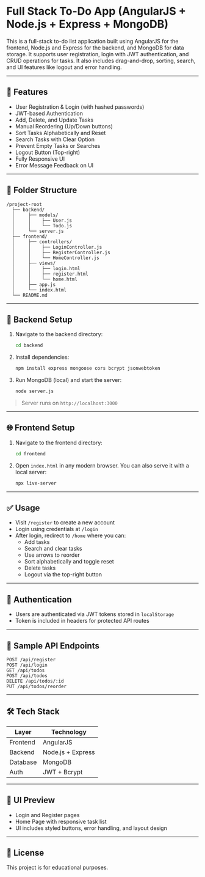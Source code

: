 # Full Stack To-Do App (AngularJS + Node.js + Express + MongoDB)

This is a full-stack to-do list application built using AngularJS for the frontend, Node.js and Express for the backend, and MongoDB for data storage. It supports user registration, login with JWT authentication, and CRUD operations for tasks. It also includes drag-and-drop, sorting, search, and UI features like logout and error handling.

---

## 🔧 Features

- User Registration & Login (with hashed passwords)
- JWT-based Authentication
- Add, Delete, and Update Tasks
- Manual Reordering (Up/Down buttons)
- Sort Tasks Alphabetically and Reset
- Search Tasks with Clear Option
- Prevent Empty Tasks or Searches
- Logout Button (Top-right)
- Fully Responsive UI
- Error Message Feedback on UI

---

## 📂 Folder Structure

```
/project-root
  ├── backend/
  │     ├── models/
  │     │    ├── User.js
  │     │    └── Todo.js
  │     └── server.js
  ├── frontend/
  │     ├── controllers/
  │     │    ├── LoginController.js
  │     │    ├── RegisterController.js
  │     │    └── HomeController.js
  │     ├── views/
  │     │    ├── login.html
  │     │    ├── register.html
  │     │    └── home.html
  │     ├── app.js
  │     └── index.html
  └── README.md
```

---

## 💾 Backend Setup

1. Navigate to the backend directory:
   ```bash
   cd backend
   ```

2. Install dependencies:
   ```bash
   npm install express mongoose cors bcrypt jsonwebtoken
   ```

3. Run MongoDB (local) and start the server:
   ```bash
   node server.js
   ```

> Server runs on `http://localhost:3000`

---

## 🌐 Frontend Setup

1. Navigate to the frontend directory:
   ```bash
   cd frontend
   ```

2. Open `index.html` in any modern browser. You can also serve it with a local server:
   ```bash
   npx live-server
   ```

---

## ✅ Usage

- Visit `/register` to create a new account
- Login using credentials at `/login`
- After login, redirect to `/home` where you can:
  - Add tasks
  - Search and clear tasks
  - Use arrows to reorder
  - Sort alphabetically and toggle reset
  - Delete tasks
  - Logout via the top-right button

---

## 🔐 Authentication

- Users are authenticated via JWT tokens stored in `localStorage`
- Token is included in headers for protected API routes

---

## 🧪 Sample API Endpoints

```http
POST /api/register
POST /api/login
GET /api/todos
POST /api/todos
DELETE /api/todos/:id
PUT /api/todos/reorder
```

---

## 🛠️ Tech Stack

| Layer        | Technology          |
|--------------|---------------------|
| Frontend     | AngularJS           |
| Backend      | Node.js + Express   |
| Database     | MongoDB             |
| Auth         | JWT + Bcrypt        |

---

## 📸 UI Preview

- Login and Register pages
- Home Page with responsive task list
- UI includes styled buttons, error handling, and layout design

---

## 📄 License

This project is for educational purposes.
